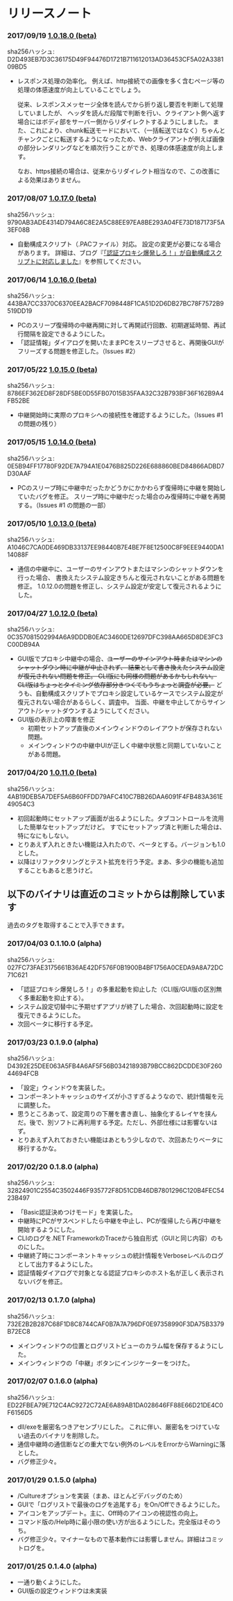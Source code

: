 # リリースノート

### 2017/09/19 [1.0.18.0 (beta)](MAPE_1.0.18.0_Windows.zip) 

sha256ハッシュ: D2D493EB7D3C36175D49F94476D1721B711612013AD36453CF5A02A338109BD5

* レスポンス処理の効率化。
  例えば、http接続での画像を多く含むページ等の処理の体感速度が向上していることでしょう。

  従来、レスポンスメッセージ全体を読んでから折り返し要否を判断して処理していましたが、
  ヘッダを読んだ段階で判断を行い、クライアント側へ返す場合にはボディ部をサーバー側からリダイレクトするようにしました。
  また、これにより、chunk転送モードにおいて、（一括転送ではなく）ちゃんとチャンクごとに転送するようになったため、Webクライアントが例えば画像の部分レンダリングなどを順次行うことができ、処理の体感速度が向上します。

  なお、https接続の場合は、従来からリダイレクト相当なので、この改善による効果はありません。


### 2017/08/07 [1.0.17.0 (beta)](MAPE_1.0.17.0_Windows.zip) 

sha256ハッシュ: 9790AB3ADE4314D794A6C8E2A5C88EE97EA8BE293A04FE73D187173F5A3EF08B

* 自動構成スクリプト（.PACファイル）対応。
  設定の変更が必要になる場合があります。
  詳細は、ブログ『[「認証プロキシ爆発しろ！」が自動構成スクリプトに対応しました](http://ipponshimeji.cocolog-nifty.com/blog/2017/08/post-86b8.html)』を参照してください。


### 2017/06/14 [1.0.16.0 (beta)](MAPE_1.0.16.0_Windows.zip) 

sha256ハッシュ: 443BA7CC3370C6370EEA2BACF7098448F1CA51D2D6DB27BC78F7572B9519DD19

* PCのスリープ復帰時の中継再開に対して再開試行回数、初期遅延時間、再試行間隔を設定できるようにした。
* 「認証情報」ダイアログを開いたままPCをスリープさせると、再開後GUIがフリーズする問題を修正した。（Issues #2）


### 2017/05/22 [1.0.15.0 (beta)](MAPE_1.0.15.0_Windows.zip) 

sha256ハッシュ: 8786EF362ED8F28DF5BE0D55FB07015B35FAA32C32B793BF36F162B9A4FB52BE

* 中継開始時に実際のプロキシへの接続性を確認するようにした。（Issues #1 の問題の残り）


### 2017/05/15 [1.0.14.0 (beta)](MAPE_1.0.14.0_Windows.zip) 

sha256ハッシュ: 0E5B94FF17780F92DE7A794A1E0476B825D226E688860BED84866ADBD7D30AAF

* PCのスリープ時に中継中だったかどうかにかかわらず復帰時に中継を開始していたバグを修正。
  スリープ時に中継中だった場合のみ復帰時に中継を再開する。（Issues #1 の問題の一部）


### 2017/05/10 [1.0.13.0 (beta)](MAPE_1.0.13.0_Windows.zip) 

sha256ハッシュ: A1046C7CA0DE469DB33137EE98440B7E4BE7F8E12500C8F9EEE9440DA114088F

* 通信の中継中に、ユーザーのサインアウトまたはマシンのシャットダウンを行った場合、
  書換えたシステム設定きちんと復元されないことがある問題を修正。
  1.0.12.0の問題を修正し、システム設定が安定して復元されるようにした。


### 2017/04/27 [1.0.12.0 (beta)](MAPE_1.0.12.0_Windows.zip) 

sha256ハッシュ: 0C357081502994A6A9DDDB0EAC3460DE12697DFC398AA665D8DE3FC3C00DB94A

* GUI版でプロキシ中継中の場合、~~ユーザーのサインアウト時またはマシンのシャットダウン時に中継が中止されず、
  結果として書き換えたシステム設定が復元されない問題を修正。
  CLI版にも同様の問題があるかもしれない。CLI版はちょっとタイミング依存部分きつくてもうちょっと調査が必要。~~
  どうも、自動構成スクリプトでプロキシ設定しているケースでシステム設定が復元されない場合があるらしく、調査中。
  当面、中継を中止してからサインアウト/シャットダウンするようにしてください。
* GUI版の表示上の障害を修正
    * 初期セットアップ直後のメインウィンドウのレイアウトが保存されない問題。
    * メインウィンドウの中継中UIが正しく中継中状態と同期していないことがある問題。


### 2017/04/20 [1.0.11.0 (beta)](MAPE_1.0.11.0_Windows.zip) 

sha256ハッシュ: 4AB19DEB5A7DEF5A6B60FFDD79AFC410C7BB26DAA6091F4FB483A361E49054C3

* 初回起動時にセットアップ画面が出るようにした。タブコントロールを流用した簡単なセットアップだけど。
  すでにセットアップ済と判断した場合は、特になにもしない。
* とりあえず入れときたい機能は入れたので、ベータとする。バージョンも1.0とした。
* 以降はリファクタリングとテスト拡充を行う予定。まあ、多少の機能も追加することもあると思うけど。


## 以下のバイナリは直近のコミットからは削除しています

過去のタグを取得することで入手できます。


### 2017/04/03 0.1.10.0 (alpha) 

sha256ハッシュ: 027FC73FAE3175661B36AE42DF576F0B1900B4BF1756A0CEDA9A8A72DC71C621

* 「認証プロキシ爆発しろ！」の多重起動を抑止した（CLI版/GUI版の区別無く多重起動を抑止する）。
* システム設定切替中に予期せずアプリが終了した場合、次回起動時に設定を復元できるようにした。
* 次回ベータに移行する予定。


### 2017/03/23 0.1.9.0 (alpha)

sha256ハッシュ: D4392E25DEE063A5FB4A6AF5F56B03421893B79BCC862DCDDE30F26044694FCB

* 「設定」ウィンドウを実装した。
* コンポーネントキャッシュのサイズが小さすぎるようなので、統計情報を元に調整した。
* 思うところあって、設定周りの下層を書き直し、抽象化するレイヤを挟んだ。後で、別ソフトに再利用する予定。ただし、外部仕様には影響ないはず。
* とりあえず入れておきたい機能はあともう少しなので、次回あたりベータに移行するかな。

### 2017/02/20 0.1.8.0 (alpha)

sha256ハッシュ: 32824901C2554C3502446F935772F8D51CDB46DB7801296C120B4FEC5423B497

* 「Basic認証決めつけモード」を実装した。
* 中継時にPCがサスペンドしたら中継を中止し、PCが復帰したら再び中継を開始するようにした。
* CLIのログを.NET FrameworkのTraceから独自形式（GUIと同じ内容）のものにした。
* 中継終了時にコンポーネントキャッシュの統計情報をVerboseレベルのログとして出力するようにした。
* 認証情報ダイアログで対象となる認証プロキシのホスト名が正しく表示されないバグを修正。

### 2017/02/13 0.1.7.0 (alpha)

sha256ハッシュ: 732E2B2B287C68F1D8C8744CAF0B7A7A796DF0E97358990F3DA75B3379B72EC8

* メインウィンドウの位置とログリストビューのカラム幅を保存するようにした。
* メインウィンドウの「中継」ボタンにインジケーターをつけた。

### 2017/02/07 0.1.6.0 (alpha)

sha256ハッシュ: ED22FBEA79E712C4AC9272C72AE6A89AB1DA028646FF88E66D21DE4C0F6156D5

* dll/exeを厳密名つきアセンブリにした。
これに伴い、厳密名をつけていない過去のバイナリを削除した。
* 通信中継時の通信断などの重大でない例外のレベルをErrorからWarningに落とした。 
* バグ修正少々。

### 2017/01/29 0.1.5.0 (alpha)

* /Cultureオプションを実装（まあ、ほとんどデバッグのため）
* GUIで「ログリストで最後のログを追尾する」をOn/Offできるようにした。
* アイコンをアップデート。主に、Off時のアイコンの視認性の向上。
* コマンド版の/Help時に最小限の使い方が出るようにした。完全版はそのうち。
* バグ修正少々。マイナーなもので基本動作には影響しません。詳細はコミットログを。

### 2017/01/25 0.1.4.0 (alpha)

* 一通り動くようにした。
* GUI版の設定ウィンドウは未実装
